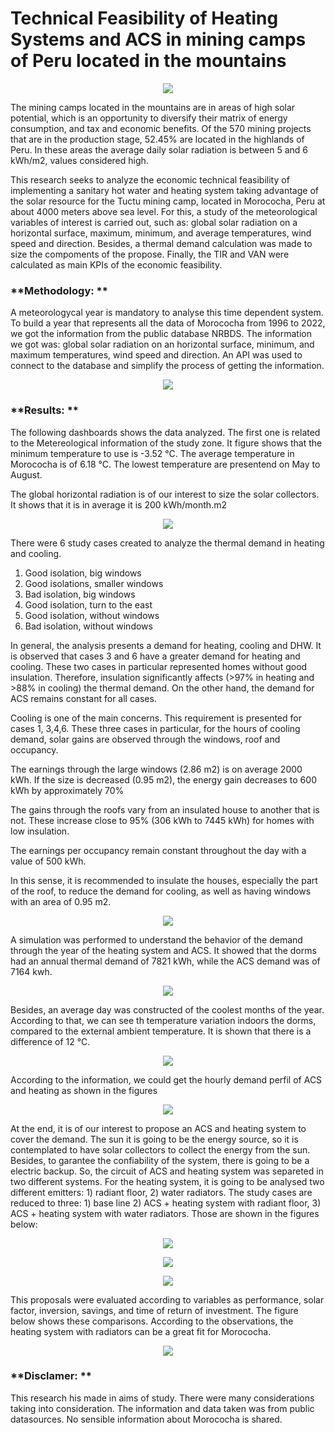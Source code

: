 # Technical Feasibility of Heating Systems and ACS in mining camps of Peru located in the mountains

<p align="center"> <img src = 'Sources\Morococha.jpg' /> </p>

The mining camps located in the mountains are in areas of high solar potential, which is an opportunity to diversify their matrix of energy consumption, and tax and economic benefits. Of the 570 mining projects that are in the production stage, 52.45% are located in the highlands of Peru. In these areas the average daily solar radiation is between 5 and 6 kWh/m2, values considered high.

This research seeks to analyze the economic technical feasibility of implementing a sanitary hot water and heating system taking advantage of the solar resource for the Tuctu mining camp, located in Morococha, Peru at about 4000 meters above sea level. For this, a study of the meteorological variables of interest is carried out, such as: global solar radiation on a horizontal surface, maximum, minimum, and average temperatures, wind speed and direction. Besides, a thermal demand calculation was made to size the compoments of the propose. Finally, the TIR and VAN were calculated as main KPIs of the economic feasibility. 

### **Methodology: **

A meteorologycal year is mandatory to analyse this time dependent system. To build a year that represents all the data of Morococha from 1996 to 2022, we got the information from the public database NRBDS. The information we got was: global solar radiation on an horizontal surface, minimum, and maximum temperatures, wind speed and direction. An API was used to connect to the database and simplify the process of getting the information. 

<p align="center"> <img src = 'Sources\methodology.png' /> </p>


### **Results: **
The following dashboards shows the data analyzed.
The first one is related to the Metereological information of the study zone. It figure shows that the minimum temperature to use is -3.52 °C. The average temperature in Morococha is of 6.18 °C. The lowest temperature are presentend on May to August.

The global horizontal radiation is of our interest to size the solar collectors. It shows that it is in average it is 200 kWh/month.m2

<p align="center"> <img src = 'Sources\Metereologycal dashboard.png' /> </p>

There were 6 study cases created to analyze the thermal demand in heating and cooling. 
1. Good isolation, big windows
2. Good isolations, smaller windows
3. Bad isolation, big windows
4. Good isolation, turn to the east
5. Good isolation, without windows
6. Bad isolation, without windows


In general, the analysis presents a demand for heating, cooling and DHW. It is observed that cases 3 and 6 have a greater demand for heating and cooling. These two cases in particular represented homes without good insulation. Therefore, insulation significantly affects (>97% in heating and >88% in cooling) the thermal demand. On the other hand, the demand for ACS remains constant for all cases.

Cooling is one of the main concerns. This requirement is presented for cases 1, 3,4,6. These three cases in particular, for the hours of cooling demand, solar gains are observed through the windows, roof and occupancy.

The earnings through the large windows (2.86 m2) is on average 2000 kWh. If the size is decreased (0.95 m2), the energy gain decreases to 600 kWh by approximately 70%

The gains through the roofs vary from an insulated house to another that is not. These increase close to 95% (306 kWh to 7445 kWh) for homes with low insulation.

The earnings per occupancy remain constant throughout the day with a value of 500 kWh.

In this sense, it is recommended to insulate the houses, especially the part of the roof, to reduce the demand for cooling, as well as having windows with an area of ​​0.95 m2.


<p align="center"> <img src = 'Sources\thermal demand.png' /> </p>

A simulation was performed to understand the behavior of the demand through the year of the heating system and ACS.
It showed that the dorms had an annual thermal demand of 7821 kWh, while the ACS demand was of 7164 kwh.

<p align="center"> <img src = 'Sources\zonas de estudio.png' /> </p>

Besides, an average day was constructed of the coolest months of the year. According to that, we can see th temperature variation indoors the dorms, compared to the external ambient temperature. It is shown that there is a difference of 12 °C.

<p align="center"> <img src = 'Sources\comparacion temperaturas.png' /> </p>

According to the information, we could get the hourly demand perfil of ACS and heating as shown in the figures


<p align="center"> <img src = 'Sources\perfil demanda horario.png' /> </p>

At the end, it is of our interest to propose an ACS and heating system to cover the demand. The sun it is going to be the energy source, so it is contemplated to have solar collectors to collect the energy from the sun. Besides, to garantee the confiability of the system, there is going to be a electric backup. So, the circuit of ACS and heating system was separeted in two different systems.
For the heating system, it is going to be analysed two different emitters: 1) radiant floor, 2) water radiators. 
The study cases are reduced to three: 1) base line 2) ACS + heating system with radiant floor, 3) ACS + heating system with water radiators. Those are shown in the figures below:


<p align="center"> <img src = 'Sources\acs propose.png' /> </p>
<p align="center"> <img src = 'Sources\calefaccion radiant floor.png' /> </p>
<p align="center"> <img src = 'Sources\calefaccion water radiators.png' /> </p>


This proposals were evaluated according to variables as performance, solar factor, inversion, savings, and time of return of investment. The figure below shows these comparisons. According to the observations, the heating system with radiators can be a great fit for Morococha.

<p align="center"> <img src = 'Sources\comparison.png' /> </p>


### **Disclamer: **

This research his made in aims of study. There were many considerations taking into consideration. The information and data taken was from public datasources. No sensible information about Morococha is shared.